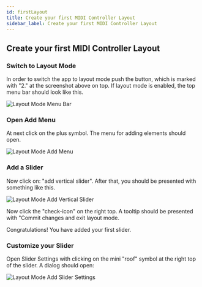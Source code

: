 ```yaml
---
id: firstLayout
title: Create your first MIDI Controller Layout
sidebar_label: Create your first MIDI Controller Layout
---
```


## Create your first MIDI Controller Layout

### Switch to Layout Mode
In order to switch the app to layout mode push the button, which is marked with "2." at the screenshot above on top. If layout mode is enabled, the top menu bar should look like this.

![Layout Mode Menu Bar](/midi-bricks/img/layout-mode.png)

### Open Add Menu
At next click on the plus symbol. The menu for adding elements should open.

![Layout Mode Add Menu](/midi-bricks/img/layout-mode-add-menu.png)


### Add a Slider
Now click on: "add vertical slider". After that, you should be presented with something like this.

![Layout Mode Add Vertical Slider](/midi-bricks/img/layout-mode-slider-added.png)

Now click the "check-icon" on the right top. A tooltip should be presented with "Commit changes and exit layout mode. 


Congratulations! You have added your first slider.

### Customize your Slider

Open Slider Settings with clicking on the mini "roof" symbol at the right top of the slider. A dialog should open:

![Layout Mode Add Slider Settings](/midi-bricks/img/slider-settings.png)